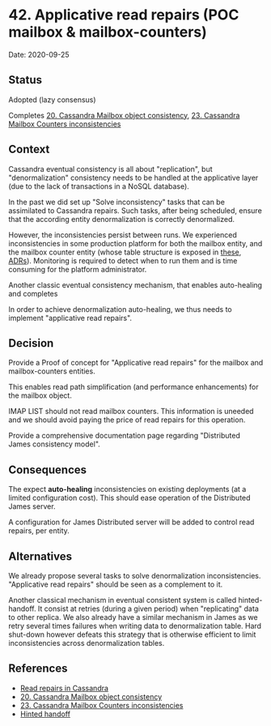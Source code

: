 # 42. Applicative read repairs (POC mailbox & mailbox-counters)

Date: 2020-09-25

## Status

Adopted (lazy consensus)

Completes [20. Cassandra Mailbox object consistency](0020-cassandra-mailbox-object-consistency.md),
[23. Cassandra Mailbox Counters inconsistencies](0023-cassandra-mailbox-counters-inconsistencies.md)

## Context

Cassandra eventual consistency is all about "replication", but "denormalization" consistency needs
to be handled at the applicative layer (due to the lack of transactions in a NoSQL database).

In the past we did set up "Solve inconsistency" tasks that can be assimilated to Cassandra repairs. Such
tasks, after being scheduled, ensure that the according entity denormalization is correctly denormalized.

However, the inconsistencies persist between runs. We experienced inconsistencies in some production platform
for both the mailbox entity, and the mailbox counter entity (whose table structure is exposed in
[these](0020-cassandra-mailbox-object-consistency.md), [ADRs](0023-cassandra-mailbox-counters-inconsistencies.md)).
Monitoring is required to detect when to run them and is time consuming for the platform administrator.

Another classic eventual consistency mechanism, that enables auto-healing and completes

In order to achieve denormalization auto-healing, we thus needs to implement "applicative read repairs".

## Decision

Provide a Proof of concept for "Applicative read repairs" for the mailbox and mailbox-counters entities.

This enables read path simplification (and performance enhancements) for the mailbox object.

IMAP LIST should not read mailbox counters. This information is uneeded and we should avoid paying the
price of read repairs for this operation.

Provide a comprehensive documentation page regarding "Distributed James consistency model".

## Consequences

The expect **auto-healing** inconsistencies on existing deployments (at a limited configuration cost).
This should ease operation of the Distributed James server.

A configuration for James Distributed server will be added to control read repairs, per entity.

## Alternatives

We already propose several tasks to solve denormalization inconsistencies. "Applicative read repairs" should be
seen as a complement to it.

Another classical mechanism in eventual consistent system is called hinted-handoff. It consist at retries
(during a given period) when "replicating" data to other replica. We also already have a similar mechanism
in James as we retry several times failures when writing data to denormalization table. Hard shut-down however
defeats this strategy that is otherwise efficient to limit inconsistencies across denormalization tables.

## References

 - [Read repairs in Cassandra](https://cassandra.apache.org/doc/latest/operating/read_repair.html)
 - [20. Cassandra Mailbox object consistency](0020-cassandra-mailbox-object-consistency.md)
 - [23. Cassandra Mailbox Counters inconsistencies](0023-cassandra-mailbox-counters-inconsistencies.md)
 - [Hinted handoff](https://cassandra.apache.org/doc/latest/operating/hints.html)
